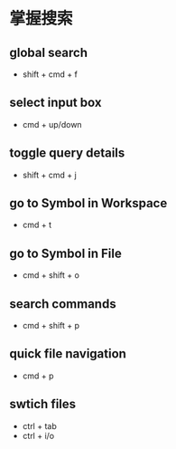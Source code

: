 # 掌握搜索

## global search

- shift + cmd + f

## select input box

- cmd + up/down

## toggle query details

- shift + cmd + j

## go to Symbol in Workspace 

-  cmd + t

## go to Symbol in File

- cmd + shift + o

## search commands

- cmd + shift + p

## quick file navigation

- cmd + p

## swtich files

- ctrl + tab
- ctrl + i/o